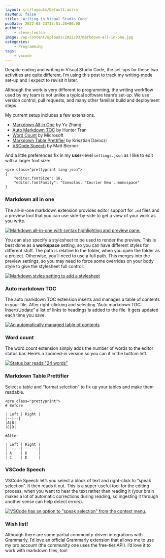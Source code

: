 ```yaml
---
layout: src/layouts/Default.astro
navMenu: false
title: 'Writing in Visual Studio Code'
pubDate: 2022-03-23T13:51:28+00:00
authors:
    - steve-fenton
image: /wp-content/uploads/2022/03/markdown-all-in-one.jpg
categories:
    - Programming
tags:
    - vscode
---
```


Despite coding and writing in Visual Studio Code, the set-ups for these two activities are quite different. I’m using this post to track my writing-mode set-up and I expect to revisit it later.

Although the work is very different to programming, the writing workflow used by my team is not unlike a typical software team’s set-up. We use version control, pull requests, and many other familiar build and deployment steps.

My current setup includes a few extensions.

- [Markdown All in One](https://marketplace.visualstudio.com/items?itemName=yzhang.markdown-all-in-one) by Yu Zhang
- [Auto Markdown TOC](https://marketplace.visualstudio.com/items?itemName=huntertran.auto-markdown-toc) by Hunter Tran
- [Word Count](https://marketplace.visualstudio.com/items?itemName=ms-vscode.wordcount) by Microsoft
- [Markdown Table Prettifier](https://marketplace.visualstudio.com/items?itemName=darkriszty.markdown-table-prettify) by Krisztian Daroczi
- [VSCode Speech](https://marketplace.visualstudio.com/items?itemName=bierner.speech) by Matt Bierner

And a little preferences fix in my **user**-level `settings.json` as I like to edit with a larger font size:

```
<pre class="prettyprint lang-json">
{
    "editor.fontSize": 18,
    "editor.fontFamily": "Consolas, 'Courier New', monospace"
}
```
### Markdown all in one

The all-in-one markdown extension provides editor support for `.md` files and a preview tool that you can use side-by-side to get a view of your work as you write.

[![Markdown all-in-one with syntax highlighting and preview pane.](/img/2022/03/markdown-all-in-one.jpg)](/2022/03/writing-in-visual-studio-code/markdown-all-in-one/)

You can also specify a stylesheet to be used to render the preview. This is best done as a **workspace** setting, so you can have different styles for different stuff. The path is relative to the folder, when you open the folder as a project. Otherwise, you’ll need to use a full path. This merges into the preview settings, so you may need to force some overrides on your body style to give the stylesheet full control.

[![Markdown styles setting to add a stylesheet](/img/2022/03/markdown-styles.jpg)](/2022/03/writing-in-visual-studio-code/markdown-styles/)

### Auto markdown TOC

The auto markdown TOC extension inserts and manages a table of contents in your file. After right-clicking and selecting “Auto markdown TOC: Insert/Update” a list of links to headings is added to the file. It gets updated each time you save.

[![An automatically managed table of contents](/img/2022/03/markdown-toc.jpg)](/2022/03/writing-in-visual-studio-code/markdown-toc/)

### Word count

The word count extension simply adds the number of words to the editor status bar. Here’s a zoomed-in version so you can it in the bottom left.

[![Status bar reads "24 words"](/img/2022/03/word-count.jpg)](/2022/03/writing-in-visual-studio-code/word-count/)

### Markdown Table Prettifier

Select a table and “format selection” to fix up your tables and make them readable.

```
<pre class="prettyprint">
# Before

| Left | Right |
|--|--|
|A|B|
|C|D|

#After

| Left | Right |
|------|-------|
| A    | B     |
| C    | D     |
```
### VSCode Speech

VSCode Speech let’s you select a block of text and right-click to “speak selection”. It then reads it out. This is a super-useful tool for the editing process, when you want to hear the text rather than reading it (your brain makes a lot of automatic corrections during reading, so ingesting it through another sense can help detect errors).

[![VSCode has an option to "speak selection" from the context menu.](/img/2022/03/vscode-speech.jpg)](/2022/03/writing-in-visual-studio-code/vscode-speech/)

### Wish list!

Although there are some partial community-driven integrations with Grammarly, I’d love an official Grammarly extension that allows me to use my pro account (the community one uses the free-tier API). I’d love it to work with markdown files, too!